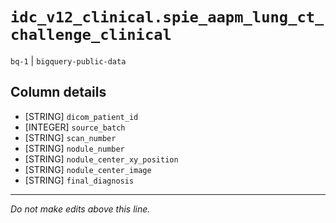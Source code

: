 # `idc_v12_clinical.spie_aapm_lung_ct_challenge_clinical`
`bq-1` | `bigquery-public-data`

## Column details
* [STRING]    `dicom_patient_id`
* [INTEGER]   `source_batch`
* [STRING]    `scan_number`
* [STRING]    `nodule_number`
* [STRING]    `nodule_center_xy_position`
* [STRING]    `nodule_center_image`
* [STRING]    `final_diagnosis`

-------------------------------------------------------------------------------
*Do not make edits above this line.*
